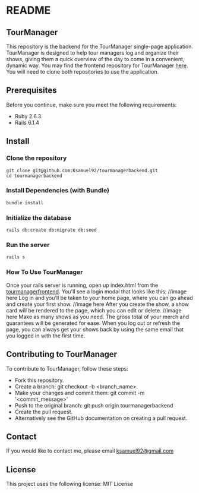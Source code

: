 # README
## TourManager
This repository is the backend for the TourManager single-page application. TourManager is designed to help tour managers log and organize their shows, giving them a quick overview of the day to come in a convenient, dynamic way. You may find the frontend repository for TourManager [here](https://github.com/Ksamuel92/tourmanagerfrontend). You will need to clone both repositories to use the application.

## Prerequisites

Before you continue, make sure you meet the following requirements:

* Ruby 2.6.3
* Rails 6.1.4

## Install

### Clone the repository
```
git clone git@github.com:Ksamuel92/tourmanagerbackend.git
cd tourmanagerbackend
```
### Install Dependencies (with Bundle)
```
bundle install  
```
### Initialize the database
```
rails db:create db:migrate db:seed
```
### Run the server
```
rails s
```
### How To Use TourManager
Once your rails server is running, open up index.html from the [tourmanagerfrontend](https://github.com/Ksamuel92/tourmanagerfrontend). You'll see a login modal that looks like this:
//image here
Log in and you'll be taken to your home page, where you can go ahead and create your first show.
//image here
After you create the show, a show card will be rendered to the page, which you can edit or delete.
//image here
Make as many shows as you need. The gross total of your merch and guarantees will be generated for ease. When you log out or refresh the page, you can always get your shows back by using the same email that you logged in with the first time.


## Contributing to TourManager
To contribute to TourManager, follow these steps:

* Fork this repository.
* Create a branch: git checkout -b <branch_name>.
* Make your changes and commit them: git commit -m '<commit_message>'
* Push to the original branch: git push origin tourmanagerbackend
* Create the pull request.
* Alternatively see the GitHub documentation on creating a pull request.

## Contact

If you would like to contact me, please email ksamuel92@gmail.com

## License

This project uses the following license: MIT License
